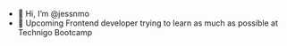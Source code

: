 - 👋 Hi, I’m @jessnmo
- 🌱 Upcoming Frontend developer trying to learn as much as possible at Technigo Bootcamp

<!---
jessnmo/jessnmo is a ✨ special ✨ repository because its `README.md` (this file) appears on your GitHub profile.
You can click the Preview link to take a look at your changes.
--->
